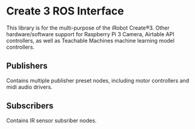 # Create 3 ROS Interface
This library is for the multi-purpose of the iRobot Create®3. Other 
hardware/software support for Raspberry Pi 3 Camera, Airtable API 
controllers, as well as Teachable Machines machine learning model controllers.

## Publishers
Contains multiple publisher preset nodes, including motor controllers and midi 
audio drivers.

## Subscribers
Contains IR sensor subsriber nodes.
